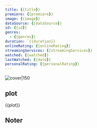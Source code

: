 ```yaml
---
title: {{title}}
premiere: {{premiere}}
image: {{image}}
dataSource: {{dataSource}}
id: {{id}}
genres: 
  - {{genres}}
duration: ´{{duration}}
onlineRating: {{onlineRating}}
streamingServices: {{streamingServices}}
watched: {{watched}}
lastWatched: {{date}}
personalRating: {{personalRating}}
---
```

![cover|150]({{image}})
## plot
{{plot}}
## Noter

